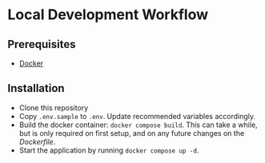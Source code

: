 # Local Development Workflow

## Prerequisites
- [Docker](https://www.docker.com/)

## Installation
- Clone this repository
- Copy `.env.sample` to `.env`. Update recommended variables accordingly.
- Build the docker container: `docker compose build`. This can take a while, but is only required on first setup, and on any future changes on the *Dockerfile*.
- Start the application by running `docker compose up -d`.
